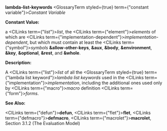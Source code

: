 **lambda-list-keywords** <GlossaryTerm styled={true} term={"constant variable"}><i>Constant Variable</i></GlossaryTerm> 



**Constant Value:** 



a <ClLinks  term={"list"}><i>list</i></ClLinks>, the <ClLinks  term={"element"}><i>elements</i></ClLinks> of which are <ClLinks  term={"implementation-dependent"}><i>implementation-dependent</i></ClLinks>, but which must contain at least the <ClLinks  term={"symbol"}><i>symbols</i></ClLinks> **&amp;allow-other-keys**, **&amp;aux**, **&amp;body**, **&amp;environment**, **&amp;key**, **&amp;optional**, **&amp;rest**, and **&amp;whole**. 



**Description:** 



A <ClLinks  term={"list"}><i>list</i></ClLinks> of all the <GlossaryTerm styled={true} term={"lambda list keyword"}><i>lambda list keywords</i></GlossaryTerm> used in the <ClLinks  term={"implementation"}><i>implementation</i></ClLinks>, including the additional ones used only by <ClLinks  term={"macro"}><i>macro</i></ClLinks> definition <ClLinks  term={"form"}><i>forms</i></ClLinks>. 



**See Also:** 



<ClLinks  term={"defun"}><b>defun</b></ClLinks>, <ClLinks  term={"flet"}><b>flet</b></ClLinks>, <ClLinks  term={"defmacro"}><b>defmacro</b></ClLinks>, <ClLinks  term={"macrolet"}><b>macrolet</b></ClLinks>, Section 3.1.2 (The Evaluation Model) 



